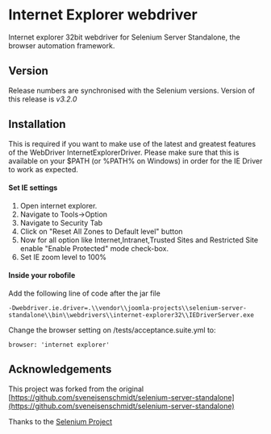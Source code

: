 # Internet Explorer webdriver

Internet explorer 32bit webdriver for Selenium Server Standalone, the browser automation framework.

## Version
Release numbers are synchronised with the Selenium versions.
Version of this release is *v3.2.0*

## Installation
This is required if you want to make use of the latest and greatest features of the WebDriver InternetExplorerDriver. Please make sure that this is available on your $PATH (or %PATH% on Windows) in order for the IE Driver to work as expected.

#### Set IE settings

1. Open internet explorer.
2. Navigate to Tools->Option
3. Navigate to Security Tab
4. Click on "Reset All Zones to Default level" button
5. Now for all option like Internet,Intranet,Trusted Sites and Restricted Site enable "Enable Protected" mode check-box.
6. Set IE zoom level to 100%

#### Inside your robofile

Add the following line of code after the jar file

```
-Dwebdriver.ie.driver=.\\vendor\\joomla-projects\\selenium-server-standalone\\bin\\webdrivers\\internet-explorer32\\IEDriverServer.exe
```

Change the browser setting on /tests/acceptance.suite.yml to:
```
browser: 'internet explorer'
```

## Acknowledgements
This project was forked from the original [https://github.com/sveneisenschmidt/selenium-server-standalone](https://github.com/sveneisenschmidt/selenium-server-standalone)

Thanks to the [Selenium Project](http://docs.seleniumhq.org/)
